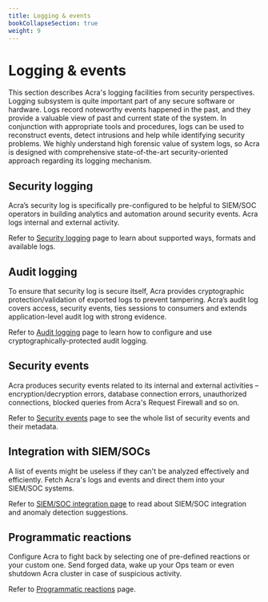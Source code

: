 ```yaml
---
title: Logging & events
bookCollapseSection: true
weight: 9
---
```

# Logging & events

This section describes Acra's logging facilities from security perspectives. Logging subsystem is quite important part of any secure software or hardware.
Logs record noteworthy events happened in the past, and they provide a valuable view of past and current state of the system. In conjunction with appropriate tools
and procedures, logs can be used to reconstruct events, detect intrusions and help while identifying security problems. We highly understand high forensic value of system logs,
so Acra is designed with comprehensive state-of-the-art security-oriented approach regarding its logging mechanism.

## Security logging

Acra’s security log is specifically pre-configured to be helpful to SIEM/SOC operators in building analytics and automation around security events. Acra logs internal and external activity.

Refer to [Security logging](/acra/security-controls/security-logging-and-events/security-logging/) page to learn about supported ways, formats and available logs.

## Audit logging

To ensure that security log is secure itself, Acra provides cryptographic protection/validation of exported logs to prevent tampering. Acra’s audit log covers access, security events, ties sessions to consumers and extends application-level audit log with strong evidence.

Refer to [Audit logging](/acra/security-controls/security-logging-and-events/audit-logging/) page to learn how to configure and use cryptographically-protected audit logging.


## Security events

Acra produces security events related to its internal and external activities – encryption/decryption errors, database connection errors, unauthorized connections, blocked queries from Acra's Request Firewall and so on.

Refer to [Security events](/acra/security-controls/security-logging-and-events/security-events/) page to see the whole list of security events and their metadata.


## Integration with SIEM/SOCs

A list of events might be useless if they can't be analyzed effectively and efficiently. Fetch Acra's logs and events and direct them into your SIEM/SOC systems.

Refer to [SIEM/SOC integration page](/acra/security-controls/security-logging-and-events/siem-soc-integration/) to read about SIEM/SOC integration and anomaly detection suggestions.


## Programmatic reactions

Configure Acra to fight back by selecting one of pre-defined reactions or your custom one. Send forged data, wake up your Ops team or even shutdown Acra cluster in case of suspicious activity.

Refer to [Programmatic reactions](/acra/security-controls/security-logging-and-events/programmatic-reactions/) page.

